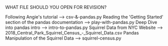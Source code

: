 WHAT FILE SHOULD YOU OPEN FOR REVISION?

Following Angie's tutorial --> csv-&-pandas.py
Reading the 'Getting Started' section of the pandas documentation --> play-with-pandas.py
Deep Dive into pandas intro --> intro-to-pandas.py
Squirrel Data from NYC Website --> 2018_Central_Park_Squirrel_Census_-_Squirrel_Data.csv
Pandas Manipulation of the Squirrel Data --> squirrel-census.py  
